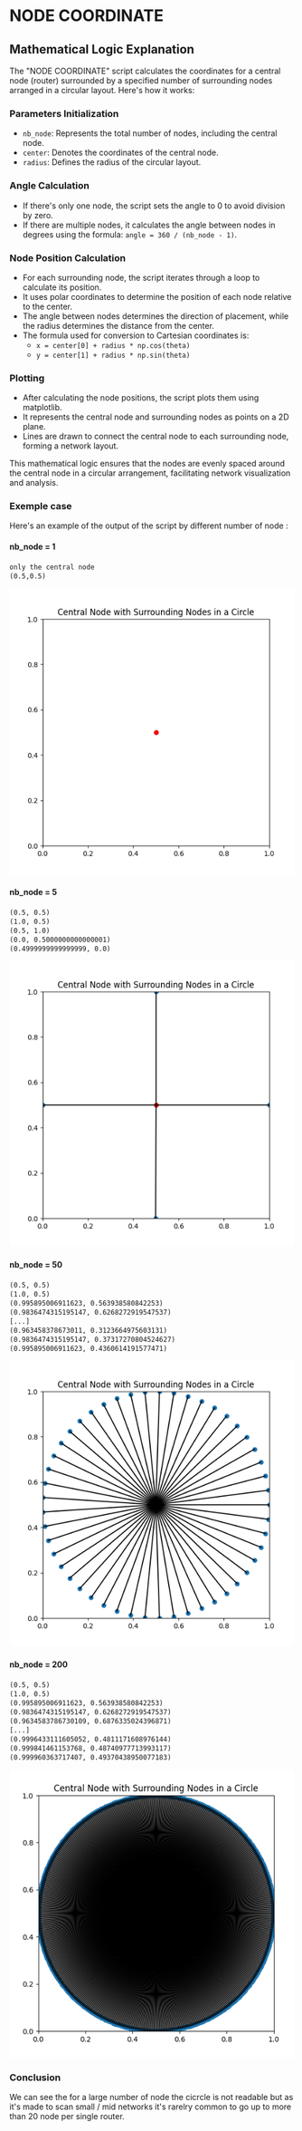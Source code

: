 # NODE COORDINATE

## Mathematical Logic Explanation

The "NODE COORDINATE" script calculates the coordinates for a central node (router) surrounded by a specified number of surrounding nodes arranged in a circular layout. Here's how it works:

### Parameters Initialization
- `nb_node`: Represents the total number of nodes, including the central node.
- `center`: Denotes the coordinates of the central node.
- `radius`: Defines the radius of the circular layout.

### Angle Calculation
- If there's only one node, the script sets the angle to 0 to avoid division by zero.
- If there are multiple nodes, it calculates the angle between nodes in degrees using the formula: `angle = 360 / (nb_node - 1)`.

### Node Position Calculation
- For each surrounding node, the script iterates through a loop to calculate its position.
- It uses polar coordinates to determine the position of each node relative to the center.
- The angle between nodes determines the direction of placement, while the radius determines the distance from the center.
- The formula used for conversion to Cartesian coordinates is:
  - `x = center[0] + radius * np.cos(theta)`
  - `y = center[1] + radius * np.sin(theta)`

### Plotting
- After calculating the node positions, the script plots them using matplotlib.
- It represents the central node and surrounding nodes as points on a 2D plane.
- Lines are drawn to connect the central node to each surrounding node, forming a network layout.

This mathematical logic ensures that the nodes are evenly spaced around the central node in a circular arrangement, facilitating network visualization and analysis.

### Exemple case
Here's an example of the output of the script by different number of node :

#### nb_node = 1

```python3
only the central node
(0.5,0.5)
```
![graph for 1 node](../asset/NODE%20COORDINATE/1node.png)


#### nb_node = 5

```python3
(0.5, 0.5)
(1.0, 0.5)
(0.5, 1.0)
(0.0, 0.5000000000000001)
(0.4999999999999999, 0.0)
```
![graph for 5 node](../asset/NODE%20COORDINATE/5node.png)

#### nb_node = 50

```python3
(0.5, 0.5)
(1.0, 0.5)
(0.995895006911623, 0.563938580842253)
(0.9836474315195147, 0.6268272919547537)
[...]
(0.963458378673011, 0.3123664975603131)
(0.9836474315195147, 0.37317270804524627)
(0.995895006911623, 0.4360614191577471)
```
![graph for 50 node](../asset/NODE%20COORDINATE/50node.png)

#### nb_node = 200

```python3
(0.5, 0.5)
(1.0, 0.5)
(0.995895006911623, 0.563938580842253)
(0.9836474315195147, 0.6268272919547537)
(0.9634583786730109, 0.6876335024396871)
[...]
(0.9996433111605052, 0.4811171608976144)
(0.999841461153768, 0.48740977713993117)
(0.999960363717407, 0.49370438950077183)
```
![graph for 200 node](../asset/NODE%20COORDINATE/200node.png)
### Conclusion
We can see the for a large number of node the cicrcle is not readable but as it's made to scan small / mid networks it's rarelry common to go up to more than 20 node per single router.